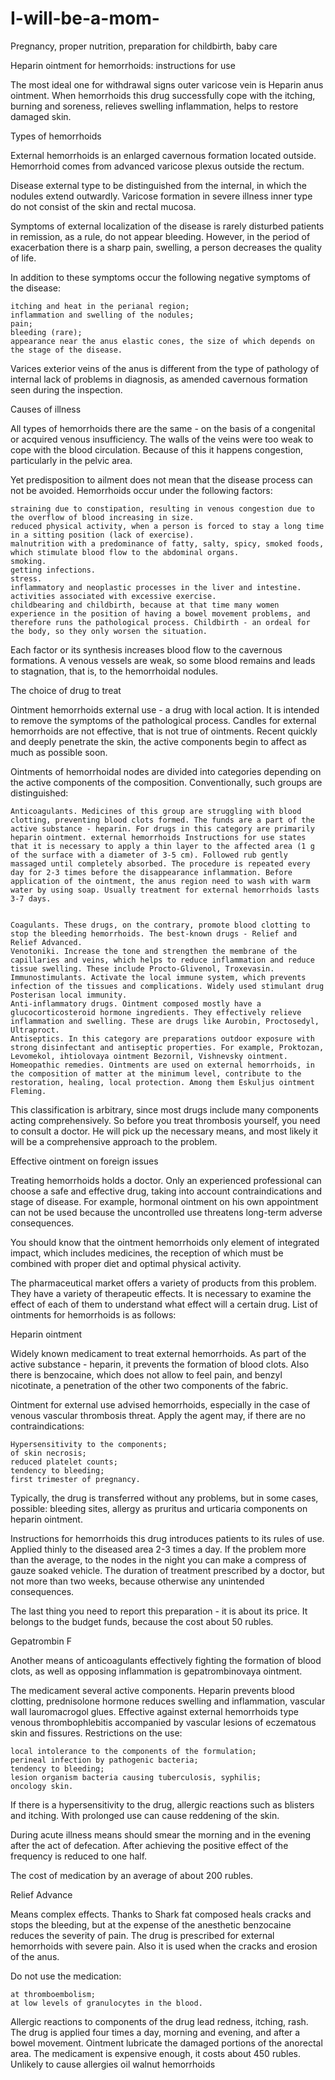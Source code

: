 # I-will-be-a-mom-

Pregnancy, proper nutrition, preparation for childbirth, baby care

Heparin ointment for hemorrhoids: instructions for use 

The most ideal one for withdrawal signs outer varicose vein is Heparin anus ointment. When hemorrhoids this drug successfully cope with the itching, burning and soreness, relieves swelling inflammation, helps to restore damaged skin.

Types of hemorrhoids

External hemorrhoids is an enlarged cavernous formation located outside. Hemorrhoid comes from advanced varicose plexus outside the rectum.

Disease external type to be distinguished from the internal, in which the nodules extend outwardly. Varicose formation in severe illness inner type do not consist of the skin and rectal mucosa.

Symptoms of external localization of the disease is rarely disturbed patients in remission, as a rule, do not appear bleeding. However, in the period of exacerbation there is a sharp pain, swelling, a person decreases the quality of life.

In addition to these symptoms occur the following negative symptoms of the disease:

    itching and heat in the perianal region;
    inflammation and swelling of the nodules;
    pain;
    bleeding (rare);
    appearance near the anus elastic cones, the size of which depends on the stage of the disease.

Varices exterior veins of the anus is different from the type of pathology of internal lack of problems in diagnosis, as amended cavernous formation seen during the inspection.

Causes of illness

All types of hemorrhoids there are the same - on the basis of a congenital or acquired venous insufficiency. The walls of the veins were too weak to cope with the blood circulation. Because of this it happens congestion, particularly in the pelvic area.

Yet predisposition to ailment does not mean that the disease process can not be avoided. Hemorrhoids occur under the following factors:

    straining due to constipation, resulting in venous congestion due to the overflow of blood increasing in size.
    reduced physical activity, when a person is forced to stay a long time in a sitting position (lack of exercise).
    malnutrition with a predominance of fatty, salty, spicy, smoked foods, which stimulate blood flow to the abdominal organs.
    smoking.
    getting infections.
    stress.
    inflammatory and neoplastic processes in the liver and intestine.
    activities associated with excessive exercise.
    childbearing and childbirth, because at that time many women experience in the position of having a bowel movement problems, and therefore runs the pathological process. Childbirth - an ordeal for the body, so they only worsen the situation.

 Each factor or its synthesis increases blood flow to the cavernous formations. A venous vessels are weak, so some blood remains and leads to stagnation, that is, to the hemorrhoidal nodules.

The choice of drug to treat

Ointment hemorrhoids external use - a drug with local action. It is intended to remove the symptoms of the pathological process. Candles for external hemorrhoids are not effective, that is not true of ointments. Recent quickly and deeply penetrate the skin, the active components begin to affect as much as possible soon.

Ointments of hemorrhoidal nodes are divided into categories depending on the active components of the composition. Conventionally, such groups are distinguished:

    Anticoagulants. Medicines of this group are struggling with blood clotting, preventing blood clots formed. The funds are a part of the active substance - heparin. For drugs in this category are primarily heparin ointment. external hemorrhoids Instructions for use states that it is necessary to apply a thin layer to the affected area (1 g of the surface with a diameter of 3-5 cm). Followed rub gently massaged until completely absorbed. The procedure is repeated every day for 2-3 times before the disappearance inflammation. Before application of the ointment, the anus region need to wash with warm water by using soap. Usually treatment for external hemorrhoids lasts 3-7 days.


    Coagulants. These drugs, on the contrary, promote blood clotting to stop the bleeding hemorrhoids. The best-known drugs - Relief and Relief Advanced.
    Venotoniki. Increase the tone and strengthen the membrane of the capillaries and veins, which helps to reduce inflammation and reduce tissue swelling. These include Procto-Glivenol, Troxevasin.
    Immunostimulants. Activate the local immune system, which prevents infection of the tissues and complications. Widely used stimulant drug Posterisan local immunity.
    Anti-inflammatory drugs. Ointment composed mostly have a glucocorticosteroid hormone ingredients. They effectively relieve inflammation and swelling. These are drugs like Aurobin, Proctosedyl, Ultraproct.
    Antiseptics. In this category are preparations outdoor exposure with strong disinfectant and antiseptic properties. For example, Proktozan, Levomekol, ihtiolovaya ointment Bezornil, Vishnevsky ointment.
    Homeopathic remedies. Ointments are used on external hemorrhoids, in the composition of matter at the minimum level, contribute to the restoration, healing, local protection. Among them Eskuljus ointment Fleming.

This classification is arbitrary, since most drugs include many components acting comprehensively. So before you treat thrombosis yourself, you need to consult a doctor. He will pick up the necessary means, and most likely it will be a comprehensive approach to the problem.

Effective ointment on foreign issues

Treating hemorrhoids holds a doctor. Only an experienced professional can choose a safe and effective drug, taking into account contraindications and stage of disease. For example, hormonal ointment on his own appointment can not be used because the uncontrolled use threatens long-term adverse consequences.

You should know that the ointment hemorrhoids only element of integrated impact, which includes medicines, the reception of which must be combined with proper diet and optimal physical activity.

The pharmaceutical market offers a variety of products from this problem. They have a variety of therapeutic effects. It is necessary to examine the effect of each of them to understand what effect will a certain drug. List of ointments for hemorrhoids is as follows:

Heparin ointment

Widely known medicament to treat external hemorrhoids. As part of the active substance - heparin, it prevents the formation of blood clots. Also there is benzocaine, which does not allow to feel pain, and benzyl nicotinate, a penetration of the other two components of the fabric.

Ointment for external use advised hemorrhoids, especially in the case of venous vascular thrombosis threat. Apply the agent may, if there are no contraindications:

    Hypersensitivity to the components;
    of skin necrosis;
    reduced platelet counts;
    tendency to bleeding;
    first trimester of pregnancy.

Typically, the drug is transferred without any problems, but in some cases, possible:
bleeding sites, allergy as pruritus and urticaria components on heparin ointment.

Instructions for hemorrhoids this drug introduces patients to its rules of use. Applied thinly to the diseased area 2-3 times a day. If the problem more than the average, to the nodes in the night you can make a compress of gauze soaked vehicle. The duration of treatment prescribed by a doctor, but not more than two weeks, because otherwise any unintended consequences.

The last thing you need to report this preparation - it is about its price. It belongs to the budget funds, because the cost about 50 rubles.

Gepatrombin F

Another means of anticoagulants effectively fighting the formation of blood clots, as well as opposing inflammation is gepatrombinovaya ointment.

The medicament several active components. Heparin prevents blood clotting, prednisolone hormone reduces swelling and inflammation, vascular wall lauromacrogol glues. Effective against external hemorrhoids type venous thrombophlebitis accompanied by vascular lesions of eczematous skin and fissures. Restrictions on the use:

    local intolerance to the components of the formulation;
    perineal infection by pathogenic bacteria;
    tendency to bleeding;
    lesion organism bacteria causing tuberculosis, syphilis;
    oncology skin.

If there is a hypersensitivity to the drug, allergic reactions such as blisters and itching. With prolonged use can cause reddening of the skin.

During acute illness means should smear the morning and in the evening after the act of defecation. After achieving the positive effect of the frequency is reduced to one half.

The cost of medication by an average of about 200 rubles.

Relief Advance

Means complex effects. Thanks to Shark fat composed heals cracks and stops the bleeding, but at the expense of the anesthetic benzocaine reduces the severity of pain. The drug is prescribed for external hemorrhoids with severe pain. Also it is used when the cracks and erosion of the anus.

Do not use the medication:

    at thromboembolism;
    at low levels of granulocytes in the blood.

Allergic reactions to components of the drug lead redness, itching, rash.
The drug is applied four times a day, morning and evening, and after a bowel movement. Ointment lubricate the damaged portions of the anorectal area.
The medicament is expensive enough, it costs about 450 rubles.
Unlikely to cause allergies oil walnut hemorrhoids

